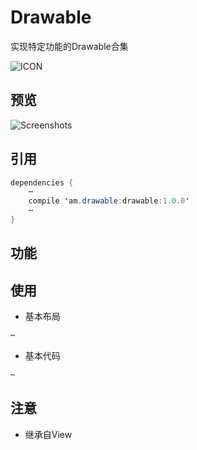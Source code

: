 # Drawable
 实现特定功能的Drawable合集

![ICON](https://github.com/AlexMofer/ProjectX/blob/master/drawable/icon.png)
## 预览
![Screenshots](https://github.com/AlexMofer/ProjectX/blob/master/drawable/screenshots.gif)

## 引用
```java
dependencies {
    ⋯
    compile 'am.drawable:drawable:1.0.0'
    ⋯
}
```

## 功能


## 使用
- 基本布局
```xml
⋯
```
- 基本代码
```java
⋯
```

## 注意
- 继承自View